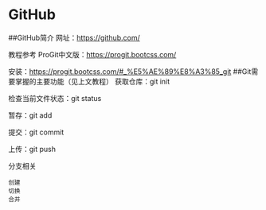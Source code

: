 # GitHub
##GitHub简介
网址：https://github.com/

教程参考 ProGit中文版：https://progit.bootcss.com/

安装：https://progit.bootcss.com/#_%E5%AE%89%E8%A3%85_git
##Git需要掌握的主要功能（见上文教程）
获取仓库：git init

检查当前文件状态：git status

暂存：git add 

提交：git commit

上传：git push

分支相关

    创建
    切换
    合并
